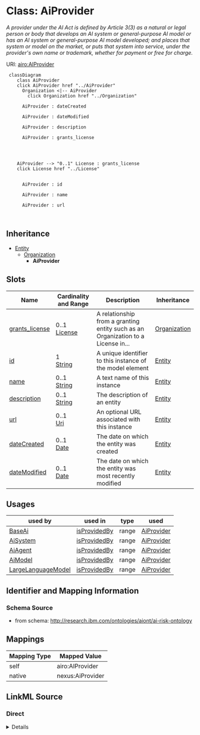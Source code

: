 

# Class: AiProvider


_A provider under the AI Act is defined by Article 3(3) as a natural or legal person or body that develops an AI system or general-purpose AI model or has an AI system or general-purpose AI model developed; and places that system or model on the market, or puts that system into service, under the provider's own name or trademark, whether for payment or free for charge._





URI: [airo:AIProvider](https://w3id.org/airo#AIProvider)






```mermaid
 classDiagram
    class AiProvider
    click AiProvider href "../AiProvider"
      Organization <|-- AiProvider
        click Organization href "../Organization"
      
      AiProvider : dateCreated
        
      AiProvider : dateModified
        
      AiProvider : description
        
      AiProvider : grants_license
        
          
    
    
    AiProvider --> "0..1" License : grants_license
    click License href "../License"

        
      AiProvider : id
        
      AiProvider : name
        
      AiProvider : url
        
      
```





## Inheritance
* [Entity](Entity.md)
    * [Organization](Organization.md)
        * **AiProvider**



## Slots

| Name | Cardinality and Range | Description | Inheritance |
| ---  | --- | --- | --- |
| [grants_license](grants_license.md) | 0..1 <br/> [License](License.md) | A relationship from a granting entity such as an Organization to a License in... | [Organization](Organization.md) |
| [id](id.md) | 1 <br/> [String](String.md) | A unique identifier to this instance of the model element | [Entity](Entity.md) |
| [name](name.md) | 0..1 <br/> [String](String.md) | A text name of this instance | [Entity](Entity.md) |
| [description](description.md) | 0..1 <br/> [String](String.md) | The description of an entity | [Entity](Entity.md) |
| [url](url.md) | 0..1 <br/> [Uri](Uri.md) | An optional URL associated with this instance | [Entity](Entity.md) |
| [dateCreated](dateCreated.md) | 0..1 <br/> [Date](Date.md) | The date on which the entity was created | [Entity](Entity.md) |
| [dateModified](dateModified.md) | 0..1 <br/> [Date](Date.md) | The date on which the entity was most recently modified | [Entity](Entity.md) |





## Usages

| used by | used in | type | used |
| ---  | --- | --- | --- |
| [BaseAi](BaseAi.md) | [isProvidedBy](isProvidedBy.md) | range | [AiProvider](AiProvider.md) |
| [AiSystem](AiSystem.md) | [isProvidedBy](isProvidedBy.md) | range | [AiProvider](AiProvider.md) |
| [AiAgent](AiAgent.md) | [isProvidedBy](isProvidedBy.md) | range | [AiProvider](AiProvider.md) |
| [AiModel](AiModel.md) | [isProvidedBy](isProvidedBy.md) | range | [AiProvider](AiProvider.md) |
| [LargeLanguageModel](LargeLanguageModel.md) | [isProvidedBy](isProvidedBy.md) | range | [AiProvider](AiProvider.md) |






## Identifier and Mapping Information







### Schema Source


* from schema: http://research.ibm.com/ontologies/aiont/ai-risk-ontology




## Mappings

| Mapping Type | Mapped Value |
| ---  | ---  |
| self | airo:AIProvider |
| native | nexus:AiProvider |







## LinkML Source

<!-- TODO: investigate https://stackoverflow.com/questions/37606292/how-to-create-tabbed-code-blocks-in-mkdocs-or-sphinx -->

### Direct

<details>
```yaml
name: AiProvider
description: A provider under the AI Act is defined by Article 3(3) as a natural or
  legal person or body that develops an AI system or general-purpose AI model or has
  an AI system or general-purpose AI model developed; and places that system or model
  on the market, or puts that system into service, under the provider's own name or
  trademark, whether for payment or free for charge.
from_schema: http://research.ibm.com/ontologies/aiont/ai-risk-ontology
is_a: Organization
class_uri: airo:AIProvider

```
</details>

### Induced

<details>
```yaml
name: AiProvider
description: A provider under the AI Act is defined by Article 3(3) as a natural or
  legal person or body that develops an AI system or general-purpose AI model or has
  an AI system or general-purpose AI model developed; and places that system or model
  on the market, or puts that system into service, under the provider's own name or
  trademark, whether for payment or free for charge.
from_schema: http://research.ibm.com/ontologies/aiont/ai-risk-ontology
is_a: Organization
attributes:
  grants_license:
    name: grants_license
    description: A relationship from a granting entity such as an Organization to
      a License instance.
    from_schema: http://research.ibm.com/ontologies/aiont/ai-risk-ontology
    rank: 1000
    alias: grants_license
    owner: AiProvider
    domain_of:
    - Organization
    range: License
  id:
    name: id
    description: A unique identifier to this instance of the model element. Example
      identifiers include UUID, URI, URN, etc.
    from_schema: http://research.ibm.com/ontologies/aiont/ai-risk-ontology
    rank: 1000
    slot_uri: schema:identifier
    identifier: true
    alias: id
    owner: AiProvider
    domain_of:
    - Entity
    range: string
    required: true
  name:
    name: name
    description: A text name of this instance.
    from_schema: http://research.ibm.com/ontologies/aiont/ai-risk-ontology
    rank: 1000
    slot_uri: schema:name
    alias: name
    owner: AiProvider
    domain_of:
    - Entity
    range: string
  description:
    name: description
    description: The description of an entity
    from_schema: http://research.ibm.com/ontologies/aiont/ai-risk-ontology
    rank: 1000
    slot_uri: schema:description
    alias: description
    owner: AiProvider
    domain_of:
    - Entity
    range: string
  url:
    name: url
    description: An optional URL associated with this instance.
    from_schema: http://research.ibm.com/ontologies/aiont/ai-risk-ontology
    rank: 1000
    slot_uri: schema:url
    alias: url
    owner: AiProvider
    domain_of:
    - Entity
    range: uri
  dateCreated:
    name: dateCreated
    description: The date on which the entity was created.
    from_schema: http://research.ibm.com/ontologies/aiont/ai-risk-ontology
    rank: 1000
    slot_uri: schema:dateCreated
    alias: dateCreated
    owner: AiProvider
    domain_of:
    - Entity
    range: date
    required: false
  dateModified:
    name: dateModified
    description: The date on which the entity was most recently modified.
    from_schema: http://research.ibm.com/ontologies/aiont/ai-risk-ontology
    rank: 1000
    slot_uri: schema:dateModified
    alias: dateModified
    owner: AiProvider
    domain_of:
    - Entity
    range: date
    required: false
class_uri: airo:AIProvider

```
</details>